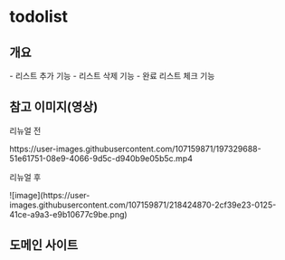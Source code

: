 # todolist

<h2> 개요</h2>
- 리스트 추가 기능
- 리스트 삭제 기능
- 완료 리스트 체크 기능


<h2> 참고 이미지(영상)</h2>
<p> 리뉴얼 전 </p>
https://user-images.githubusercontent.com/107159871/197329688-51e61751-08e9-4066-9d5c-d940b9e05b5c.mp4

<p> 리뉴얼 후 </p>
![image](https://user-images.githubusercontent.com/107159871/218424870-2cf39e23-0125-41ce-a9a3-e9b10677c9be.png)


<h2> 도메인 사이트</h2>

